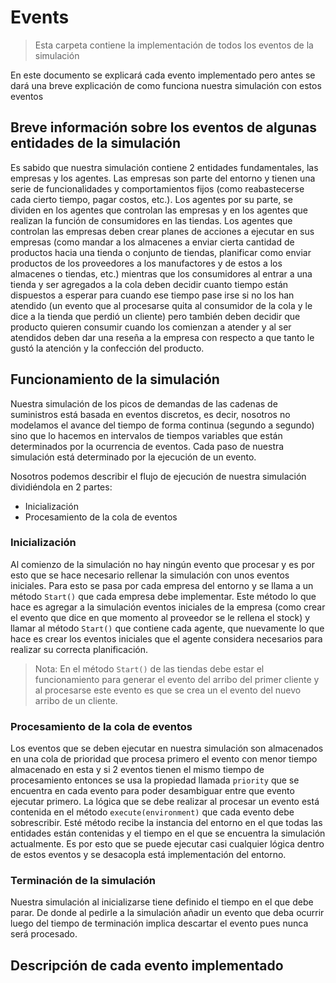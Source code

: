 # Events

> Esta carpeta contiene la implementación de todos los eventos de la simulación

En este documento se explicará cada evento implementado pero antes se dará una breve explicación de como funciona nuestra simulación con estos eventos

## Breve información sobre los eventos de algunas entidades de la simulación

Es sabido que nuestra simulación contiene 2 entidades fundamentales, las empresas y los agentes.
Las empresas son parte del entorno y tienen una serie de funcionalidades y comportamientos fijos (como reabastecerse cada cierto tiempo, pagar costos, etc.).
Los agentes por su parte, se dividen en los agentes que controlan las empresas y en los agentes que realizan la función de consumidores en las tiendas. Los agentes que controlan las empresas deben crear planes de acciones a ejecutar en sus empresas (como mandar a los almacenes a enviar cierta cantidad de productos hacia una tienda o conjunto de tiendas, planificar como enviar productos de los proveedores a los manufactores y de estos a los almacenes o tiendas, etc.) mientras que los consumidores al entrar a una tienda y ser agregados a la cola deben decidir cuanto tiempo están dispuestos a esperar para cuando ese tiempo pase irse si no los han atendido (un evento que al procesarse quita al consumidor de la cola y le dice a la tienda que perdió un cliente) pero también deben decidir que producto quieren consumir cuando los comienzan a atender y al ser atendidos deben dar una reseña a la empresa con respecto a que tanto le gustó la atención y la confección del producto.

## Funcionamiento de la simulación

Nuestra simulación de los picos de demandas de las cadenas de suministros está basada en eventos discretos, es decir, nosotros no modelamos el avance del tiempo de forma continua (segundo a segundo) sino que lo hacemos en intervalos de tiempos variables que están determinados por la ocurrencia de eventos.
Cada paso de nuestra simulación está determinado por la ejecución de un evento.

Nosotros podemos describir el flujo de ejecución de nuestra simulación dividiéndola en 2 partes:
- Inicialización
- Procesamiento de la cola de eventos

### Inicialización

Al comienzo de la simulación no hay ningún evento que procesar y es por esto que se hace necesario rellenar la simulación con unos eventos iniciales. Para esto se pasa por cada empresa del entorno y se llama a un método `Start()` que cada empresa debe implementar. Este método lo que hace es agregar a la simulación eventos iniciales de la empresa (como crear el evento que dice en que momento al proveedor se le rellena el stock) y llamar al método `Start()` que contiene cada agente, que nuevamente lo que hace es crear los eventos iniciales que el agente considera necesarios para realizar su correcta planificación.

> Nota: En el método `Start()` de las tiendas debe estar el funcionamiento para generar el evento del arribo del primer cliente y al procesarse este evento es que se crea un el evento del nuevo arribo de un cliente.

### Procesamiento de la cola de eventos

Los eventos que se deben ejecutar en nuestra simulación son almacenados en una cola de prioridad que procesa primero el evento con menor tiempo almacenado en esta y si 2 eventos tienen el mismo tiempo de procesamiento entonces se usa la propiedad llamada `priority` que se encuentra en cada evento para poder desambiguar entre que evento ejecutar primero.
La lógica que se debe realizar al procesar un evento está contenida en el método `execute(environment)` que cada evento debe sobrescribir. Esté método recibe la instancia del entorno en el que todas las entidades están contenidas y el tiempo en el que se encuentra la simulación actualmente. Es por esto que se puede ejecutar casi cualquier lógica dentro de estos eventos y se desacopla está implementación del entorno.

### Terminación de la simulación

Nuestra simulación al inicializarse tiene definido el tiempo en el que debe parar. De donde al pedirle a la simulación añadir un evento que deba ocurrir luego del tiempo de terminación implica descartar el evento pues nunca será procesado.

## Descripción de cada evento implementado

<!-- TODO: Aquí se debe escribir la lógica general de cada evento -->


